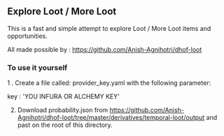 ## Explore Loot / More Loot

This is a fast and simple attempt to explore Loot / More Loot items and opportunities.

All made possible by : https://github.com/Anish-Agnihotri/dhof-loot

### To use it yourself

1 . Create a file called: provider_key.yaml with the following parameter:

key : 'YOU INFURA OR ALCHEMY KEY'

2. Download probability.json from https://github.com/Anish-Agnihotri/dhof-loot/tree/master/derivatives/temporal-loot/output and past on the root of this directory.

